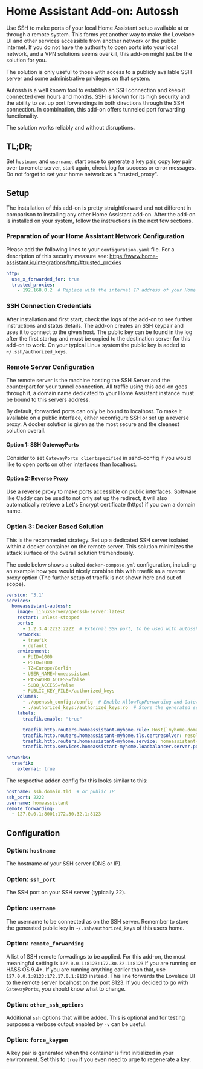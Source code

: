 # Home Assistant Add-on: Autossh

Use SSH to make ports of your local Home Assistant setup available at or through a remote system.
This forms yet another way to make the Lovelace UI and other services accessible from another network or the public internet.
If you do not have the authority to open ports into your local network, and a VPN solutions seems overkill, this add-on might just be the solution for you.

The solution is only useful to those with access to a publicly available SSH server and some administrative privileges on that system.

Autossh is a well known tool to establish an SSH connection and keep it connected over hours and months.
SSH is known for its high security and the ability to set up port forwardings in both directions through the SSH connection.
In combination, this add-on offers tunneled port forwarding functionality.

The solution works reliably and without disruptions.

## TL;DR;

Set `hostname` and `username`, start once to generate a key pair, copy key pair over to remote server, start again, check log for success or error messages. Do not forget to set your home network as a "trusted_proxy".

## Setup

The installation of this add-on is pretty straightforward and not different in comparison to installing any other Home Assistant add-on.
After the add-on is installed on your system, follow the instructions in the next few sections.

### Preparation of your Home Assistant Network Configuration

Please add the following lines to your `configuration.yaml` file.
For a description of this security measure see: https://www.home-assistant.io/integrations/http/#trusted_proxies

```yaml
http:
  use_x_forwarded_for: true
  trusted_proxies:
    - 192.168.0.2  # Replace with the internal IP address of your Home Assistant host
```

### SSH Connection Credentials

After installation and first start, check the logs of the add-on to see further instructions and status details.
The add-on creates an SSH keypair and uses it to connect to the given host.
The public key can be found in the log after the first startup and **must** be copied to the destination server for this add-on to work.
On your typical Linux system the public key is added to `~/.ssh/authorized_keys`.

### Remote Server Configuration

The remote server is the machine hosting the SSH Server and the counterpart for your tunnel connection.
All traffic using this add-on goes through it, a domain name dedicated to your Home Assistant instance must be bound to this servers address.  

By default, forwarded ports can only be bound to localhost.
To make it available on a public interface, either reconfigure SSH or set up a reverse proxy. A docker solution is given as the most secure and the cleanest solution overall.

#### Option 1: SSH GatewayPorts

Consider to set `GatewayPorts clientspecified` in sshd-config if you would like to open ports on other interfaces than localhost.

#### Option 2: Reverse Proxy

Use a reverse proxy to make ports accessible on public interfaces.
Software like Caddy can be used to not only set up the redirect, it will also automatically retrieve a Let's Encrypt certificate (https) if you own a domain name.

### Option 3: Docker Based Solution

This is the recommeded strategy.
Set up a dedicated SSH server isolated within a docker container on the remote server. This solution minimizes the attack surface of the overall solution tremendously.

The code below shows a suited `docker-compose.yml` configuration, including an example how you would nicely combine this with traefik as a reverse proxy option (The further setup of traefik is not shown here and out of scope).

```yaml
version: '3.1'
services:
  homeassistant-autossh:
    image: linuxserver/openssh-server:latest
    restart: unless-stopped
    ports:
      - 1.2.3.4:2222:2222  # External SSH port, to be used with autossh by homeassistant
    networks:
      - traefik
      - default
    environment:
      - PUID=1000
      - PGID=1000
      - TZ=Europe/Berlin
      - USER_NAME=homeassistant
      - PASSWORD_ACCESS=false
      - SUDO_ACCESS=false
      - PUBLIC_KEY_FILE=/authorized_keys
    volumes:
      - ./openssh_config:/config  # Enable AllowTcpForwarding and GatewayPorts after creation during first run
      - ./authorized_keys:/authorized_keys:ro  # Store the generated ssh key here
    labels:
      traefik.enable: "true"

      traefik.http.routers.homeassistant-myhome.rule: Host(`myhome.domain.tld`)
      traefik.http.routers.homeassistant-myhome.tls.certresolver: resolver-gandi
      traefik.http.routers.homeassistant-myhome.service: homeassistant-myhome
      traefik.http.services.homeassistant-myhome.loadbalancer.server.port: 8001

networks:
  traefik:
    external: true
```

The respective addon config for this looks similar to this:

```yaml
hostname: ssh.domain.tld  # or public IP
ssh_port: 2222
username: homeassistant
remote_forwarding:
  - 127.0.0.1:8001:172.30.32.1:8123
```

## Configuration

### Option: `hostname`

The hostname of your SSH server (DNS or IP).

### Option: `ssh_port`

The SSH port on your SSH server (typically 22).

### Option: `username`

The username to be connected as on the SSH server.
Remember to store the generated public key in `~/.ssh/authorized_keys` of this users home.

### Option: `remote_forwarding`

A list of SSH remote forwadings to be applied.
For this add-on, the most meaningful setting is `127.0.0.1:8123:172.30.32.1:8123` if
you are running on HASS OS 9.4+. If you are running anything earlier than that, use
`127.0.0.1:8123:172.17.0.1:8123` instead.
This line forwards the Lovelace UI to the remote server localhost on the port 8123.
If you decided to go with `GatewayPorts`, you should know what to change.

### Option: `other_ssh_options`

Additional `ssh` options that will be added.
This is optional and for testing purposes a verbose output enabled by `-v` can be useful.

### Option: `force_keygen`

A key pair is generated when the container is first initialized in your environment.
Set this to `true` if you even need to urge to regenerate a key.
